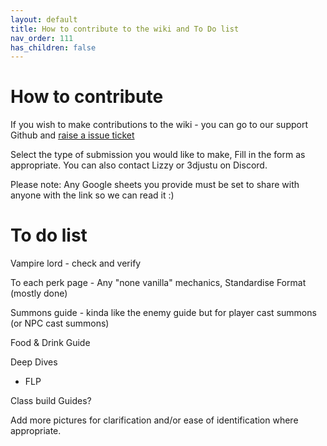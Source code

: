 ```yaml
---
layout: default
title: How to contribute to the wiki and To Do list
nav_order: 111
has_children: false
---
```

# How to contribute

If you wish to make contributions to the wiki - you can go to our support Github and [raise a issue ticket](https://github.com/Wildlander-mod/Support/issues/new/choose)

Select the type of submission you would like to make, Fill in the form as appropriate. You can also contact Lizzy or 3djustu on Discord.

Please note: Any Google sheets you provide must be set to share with anyone with the link so we can read it :)

# To do list

Vampire lord - check and verify

To each perk page - Any "none vanilla" mechanics, Standardise Format (mostly done)

Summons guide - kinda like the enemy guide but for player cast summons (or NPC cast summons)

Food & Drink Guide

Deep Dives
* FLP

Class build Guides?

Add more pictures for clarification and/or ease of identification where appropriate.
